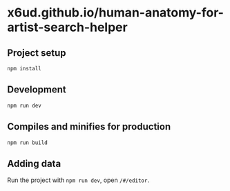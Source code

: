 # x6ud.github.io/human-anatomy-for-artist-search-helper

## Project setup

```
npm install
```

## Development

```
npm run dev
```

## Compiles and minifies for production

```
npm run build
```

## Adding data

Run the project with `npm run dev`, open `/#/editor`.